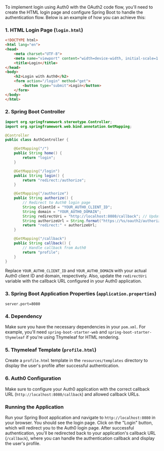 To implement login using Auth0 with the OAuth2 code flow, you'll need to create the HTML login page and configure Spring Boot to handle the authentication flow. Below is an example of how you can achieve this:

### 1. HTML Login Page (`login.html`)

```html
<!DOCTYPE html>
<html lang="en">
<head>
    <meta charset="UTF-8">
    <meta name="viewport" content="width=device-width, initial-scale=1.0">
    <title>Login</title>
</head>
<body>
    <h2>Login with Auth0</h2>
    <form action="/login" method="get">
        <button type="submit">Login</button>
    </form>
</body>
</html>
```

### 2. Spring Boot Controller

```java
import org.springframework.stereotype.Controller;
import org.springframework.web.bind.annotation.GetMapping;

@Controller
public class AuthController {

    @GetMapping("/")
    public String home() {
        return "login";
    }

    @GetMapping("/login")
    public String login() {
        return "redirect:/authorize";
    }

    @GetMapping("/authorize")
    public String authorize() {
        // Redirect to Auth0 login page
        String clientId = "YOUR_AUTH0_CLIENT_ID";
        String domain = "YOUR_AUTH0_DOMAIN";
        String redirectUri = "http://localhost:8080/callback"; // Update with your callback URL
        String authorizeUrl = String.format("https://%s/oauth2/authorize?client_id=%s&response_type=code&redirect_uri=%s&scope=openid profile email", domain, clientId, redirectUri);
        return "redirect:" + authorizeUrl;
    }

    @GetMapping("/callback")
    public String callback() {
        // Handle callback from Auth0
        return "profile";
    }
}
```

Replace `YOUR_AUTH0_CLIENT_ID` and `YOUR_AUTH0_DOMAIN` with your actual Auth0 client ID and domain, respectively. Also, update the `redirectUri` variable with the callback URL configured in your Auth0 application.

### 3. Spring Boot Application Properties (`application.properties`)

```properties
server.port=8080
```

### 4. Dependency

Make sure you have the necessary dependencies in your `pom.xml`. For example, you'll need `spring-boot-starter-web` and `spring-boot-starter-thymeleaf` if you're using Thymeleaf for HTML rendering.

### 5. Thymeleaf Template (`profile.html`)

Create a `profile.html` template in the `resources/templates` directory to display the user's profile after successful authentication.

### 6. Auth0 Configuration

Make sure to configure your Auth0 application with the correct callback URL (`http://localhost:8080/callback`) and allowed callback URLs.

### Running the Application

Run your Spring Boot application and navigate to `http://localhost:8080` in your browser. You should see the login page. Click on the "Login" button, which will redirect you to the Auth0 login page. After successful authentication, you'll be redirected back to your application's callback URL (`/callback`), where you can handle the authentication callback and display the user's profile.
